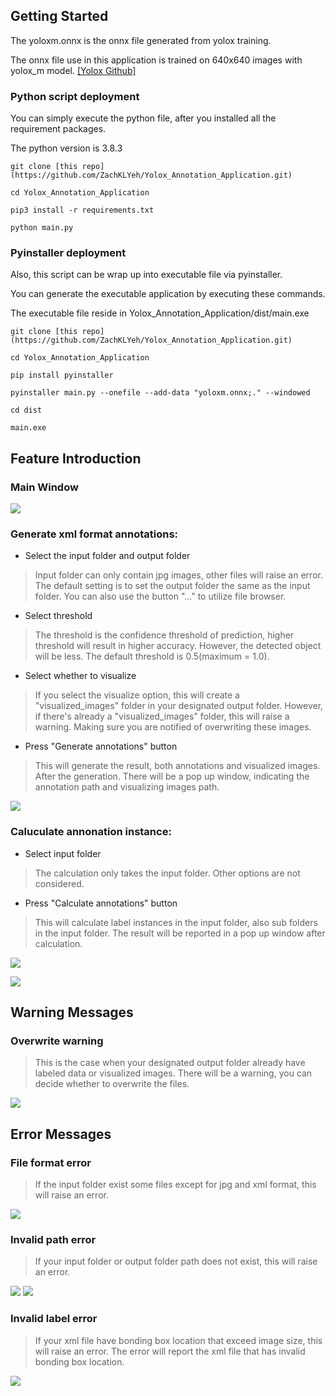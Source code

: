 ## Getting Started

The yoloxm.onnx is the onnx file generated from yolox training. 

The onnx file use in this application is trained on 640x640 images with yolox_m model. [[Yolox Github]](https://github.com/Megvii-BaseDetection/YOLOX)

### Python script deployment

You can simply execute the python file, after you installed all the requirement packages.

The python version is 3.8.3

```
git clone [this repo](https://github.com/ZachKLYeh/Yolox_Annotation_Application.git)
```
```
cd Yolox_Annotation_Application
```
```
pip3 install -r requirements.txt
```
```
python main.py
```

### Pyinstaller deployment

Also, this script can be wrap up into executable file via pyinstaller.

You can generate the executable application by executing these commands.

The executable file reside in Yolox_Annotation_Application/dist/main.exe

```
git clone [this repo](https://github.com/ZachKLYeh/Yolox_Annotation_Application.git)
```
```
cd Yolox_Annotation_Application
```
```
pip install pyinstaller
```
```
pyinstaller main.py --onefile --add-data "yoloxm.onnx;." --windowed
```
```
cd dist
```
```
main.exe
```


## Feature Introduction

### Main Window

![](pictures/mainwindow.jpg)

### Generate xml format annotations:

* Select the input folder and output folder

> Input folder can only contain jpg images, other files will raise an error.
> The default setting is to set the output folder the same as the input folder.
> You can also use the button "..." to utilize file browser.

* Select threshold

> The threshold is the confidence threshold of prediction, higher threshold will result in higher accuracy.
> However, the detected object will be less. The default threshold is 0.5(maximum = 1.0).

* Select whether to visualize

> If you select the visualize option, this will create a "visualized_images" folder in your designated output folder.
> However, if there's already a "visualized_images" folder, this will raise a warning.
> Making sure you are notified of overwriting these images.

* Press "Generate annotations" button

> This will generate the result, both annotations and visualized images.
> After the generation. There will be a pop up window, indicating the annotation path and visualizing images path.

![](pictures/generating.jpg)

### Caluculate annonation instance:

* Select input folder

> The calculation only takes the input folder. Other options are not considered.

* Press "Calculate annotations" button

> This will calculate label instances in the input folder, also sub folders in the input folder.
> The result will be reported in a pop up window after calculation.

![](pictures/calculating.jpg)

![](pictures/calculation_report.jpg)


## Warning Messages

### Overwrite warning

> This is the case when your designated output folder already have labeled data or visualized images.
> There will be a warning, you can decide whether to overwrite the files.

![](pictures/warning.jpg)

## Error Messages

### File format error

> If the input folder exist some files except for jpg and xml format, this will raise an error.

![](pictures/file_format_error.jpg)

### Invalid path error

> If your input folder or output folder path does not exist, this will raise an error.

![](pictures/input_path_error.jpg)
![](pictures/output_path_error.jpg)

### Invalid label error

> If your xml file have bonding box location that exceed image size, this will raise an error.
> The error will report the xml file that has invalid bonding box location.

![](pictures/invalid_label_error.jpg)
